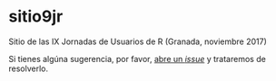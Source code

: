 # sitio9jr
Sitio de las IX Jornadas de Usuarios de R (Granada, noviembre 2017)

Si tienes algúna sugerencia, por favor, [abre un _issue_](https://github.com/oslugr/sitio9jr/issues) y trataremos de resolverlo.
